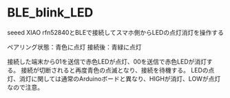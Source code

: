 # BLE_blink_LED
seeed XIAO rfn52840とBLEで接続してスマホ側からLEDの点灯消灯を操作する

ペアリング状態：青色に点灯
接続後：青緑に点灯

接続した端末から01を送信で赤色LEDが点灯、00を送信で赤色LEDが消灯する。 接続が切断されると再度青色の点滅となり、接続を待機する。
LEDの点灯、消灯に関しては通常のArduinoボードと異なり、HIGHが消灯、LOWが点灯なので注意。
